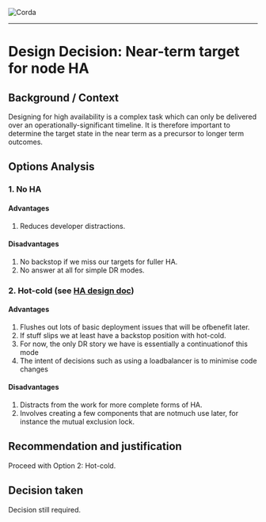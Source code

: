 ![Corda](https://www.corda.net/wp-content/uploads/2016/11/fg005_corda_b.png)

--------------------------------------------
Design Decision: Near-term target for node HA
============================================

## Background / Context

Designing for high availability is a complex task which can only be delivered over an operationally-significant timeline. It is therefore important to determine the target state in the near term as a precursor to longer term outcomes.



## Options Analysis

### 1. No HA

#### Advantages

1.    Reduces developer distractions.

#### Disadvantages

1.    No backstop if we miss our targets for fuller HA.
2.    No answer at all for simple DR modes.

### 2. Hot-cold (see [HA design doc](../design.md))

#### Advantages

1. Flushes out lots of basic deployment issues that will be ofbenefit later.
2. If stuff slips we at least have a backstop position with hot-cold.
3. For now, the only DR story we have is essentially a continuationof this mode
4. The intent of decisions such as using a loadbalancer is to minimise code changes

#### Disadvantages

1. Distracts from the work for more complete forms of HA.
2. Involves creating a few components that are notmuch use later, for instance the mutual exclusion lock.

## Recommendation and justification

Proceed with Option 2: Hot-cold.

## Decision taken

Decision still required.